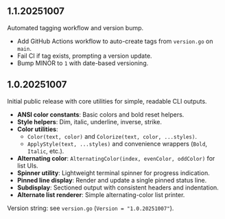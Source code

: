 ## 1.1.20251007

Automated tagging workflow and version bump.

- Add GitHub Actions workflow to auto-create tags from `version.go` on `main`.
- Fail CI if tag exists, prompting a version update.
- Bump MINOR to `1` with date-based versioning.

## 1.0.20251007

Initial public release with core utilities for simple, readable CLI outputs.

- **ANSI color constants**: Basic colors and bold reset helpers.
- **Style helpers**: Dim, italic, underline, inverse, strike.
- **Color utilities**:
  - `Color(text, color)` and `Colorize(text, color, ...styles)`.
  - `ApplyStyle(text, ...styles)` and convenience wrappers (`Bold`, `Italic`, etc.).
- **Alternating color**: `AlternatingColor(index, evenColor, oddColor)` for list UIs.
- **Spinner utility**: Lightweight terminal spinner for progress indication.
- **Pinned line display**: Render and update a single pinned status line.
- **Subdisplay**: Sectioned output with consistent headers and indentation.
- **Alternate list renderer**: Simple alternating-color list printer.

Version string: see `version.go` (`Version = "1.0.20251007"`).



